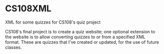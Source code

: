 # CS108XML
XML for some quizzes for CS108's quiz project

CS108's final project is to create a quiz website; one optional extension to the website is to allow converting quizzes to or from a specified XML format. These are quizzes that I've created or updated, for the use of future classes.
